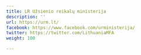 ```yaml
---
title: LR Užsienio reikalų ministerija
description: ''
url: https://urm.lt/
facebook: https://www.facebook.com/urministerija/
twitter: https://twitter.com/LithuaniaMFA
weight: 100

---
```


